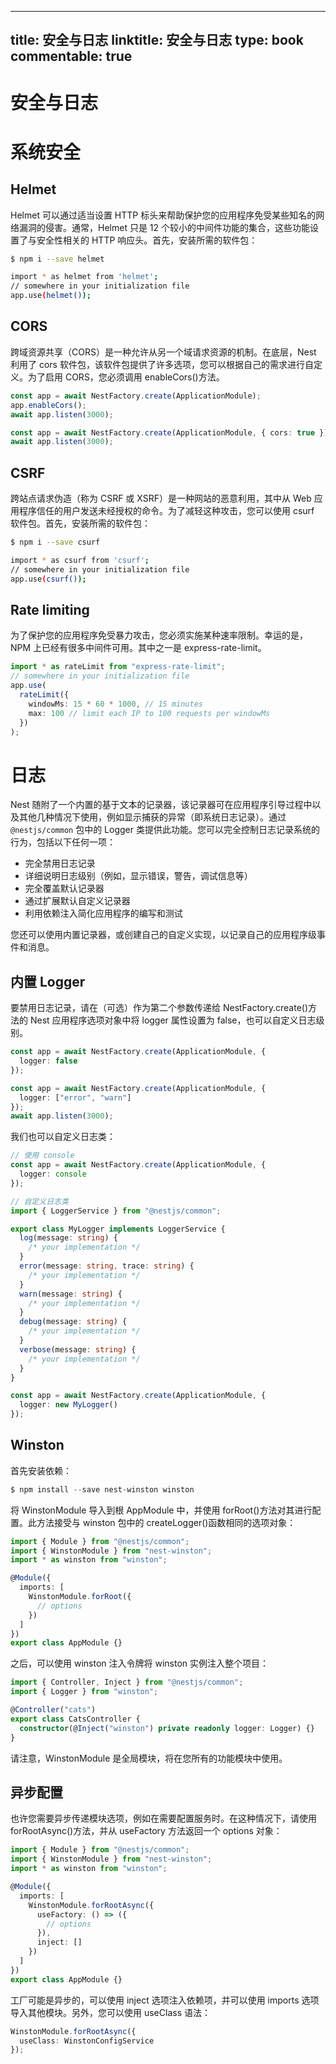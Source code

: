 
---
title: 安全与日志
linktitle: 安全与日志
type: book
commentable: true
---

# 安全与日志

# 系统安全

## Helmet

Helmet 可以通过适当设置 HTTP 标头来帮助保护您的应用程序免受某些知名的网络漏洞的侵害。通常，Helmet 只是 12 个较小的中间件功能的集合，这些功能设置了与安全性相关的 HTTP 响应头。首先，安装所需的软件包：

```sh
$ npm i --save helmet

import * as helmet from 'helmet';
// somewhere in your initialization file
app.use(helmet());
```

## CORS

跨域资源共享（CORS）是一种允许从另一个域请求资源的机制。在底层，Nest 利用了 cors 软件包，该软件包提供了许多选项，您可以根据自己的需求进行自定义。为了启用 CORS，您必须调用 enableCors()方法。

```ts
const app = await NestFactory.create(ApplicationModule);
app.enableCors();
await app.listen(3000);

const app = await NestFactory.create(ApplicationModule, { cors: true });
await app.listen(3000);
```

## CSRF

跨站点请求伪造（称为 CSRF 或 XSRF）是一种网站的恶意利用，其中从 Web 应用程序信任的用户发送未经授权的命令。为了减轻这种攻击，您可以使用 csurf 软件包。首先，安装所需的软件包：

```sh
$ npm i --save csurf

import * as csurf from 'csurf';
// somewhere in your initialization file
app.use(csurf());

```

## Rate limiting

为了保护您的应用程序免受暴力攻击，您必须实施某种速率限制。幸运的是，NPM 上已经有很多中间件可用。其中之一是 express-rate-limit。

```ts
import * as rateLimit from "express-rate-limit";
// somewhere in your initialization file
app.use(
  rateLimit({
    windowMs: 15 * 60 * 1000, // 15 minutes
    max: 100 // limit each IP to 100 requests per windowMs
  })
);
```

# 日志

Nest 随附了一个内置的基于文本的记录器，该记录器可在应用程序引导过程中以及其他几种情况下使用，例如显示捕获的异常（即系统日志记录）。通过 `@nestjs/common` 包中的 Logger 类提供此功能。您可以完全控制日志记录系统的行为，包括以下任何一项：

- 完全禁用日志记录
- 详细说明日志级别（例如，显示错误，警告，调试信息等）
- 完全覆盖默认记录器
- 通过扩展默认自定义记录器
- 利用依赖注入简化应用程序的编写和测试

您还可以使用内置记录器，或创建自己的自定义实现，以记录自己的应用程序级事件和消息。

## 内置 Logger

要禁用日志记录，请在（可选）作为第二个参数传递给 NestFactory.create()方法的 Nest 应用程序选项对象中将 logger 属性设置为 false，也可以自定义日志级别。

```ts
const app = await NestFactory.create(ApplicationModule, {
  logger: false
});

const app = await NestFactory.create(ApplicationModule, {
  logger: ["error", "warn"]
});
await app.listen(3000);
```

我们也可以自定义日志类：

```ts
// 使用 console
const app = await NestFactory.create(ApplicationModule, {
  logger: console
});

// 自定义日志类
import { LoggerService } from "@nestjs/common";

export class MyLogger implements LoggerService {
  log(message: string) {
    /* your implementation */
  }
  error(message: string, trace: string) {
    /* your implementation */
  }
  warn(message: string) {
    /* your implementation */
  }
  debug(message: string) {
    /* your implementation */
  }
  verbose(message: string) {
    /* your implementation */
  }
}

const app = await NestFactory.create(ApplicationModule, {
  logger: new MyLogger()
});
```

## Winston

首先安装依赖：

```ts
$ npm install --save nest-winston winston
```

将 WinstonModule 导入到根 AppModule 中，并使用 forRoot()方法对其进行配置。此方法接受与 winston 包中的 createLogger()函数相同的选项对象：

```ts
import { Module } from "@nestjs/common";
import { WinstonModule } from "nest-winston";
import * as winston from "winston";

@Module({
  imports: [
    WinstonModule.forRoot({
      // options
    })
  ]
})
export class AppModule {}
```

之后，可以使用 winston 注入令牌将 winston 实例注入整个项目：

```ts
import { Controller, Inject } from "@nestjs/common";
import { Logger } from "winston";

@Controller("cats")
export class CatsController {
  constructor(@Inject("winston") private readonly logger: Logger) {}
}
```

请注意，WinstonModule 是全局模块，将在您所有的功能模块中使用。

## 异步配置

也许您需要异步传递模块选项，例如在需要配置服务时。在这种情况下，请使用 forRootAsync()方法，并从 useFactory 方法返回一个 options 对象：

```ts
import { Module } from "@nestjs/common";
import { WinstonModule } from "nest-winston";
import * as winston from "winston";

@Module({
  imports: [
    WinstonModule.forRootAsync({
      useFactory: () => ({
        // options
      }),
      inject: []
    })
  ]
})
export class AppModule {}
```

工厂可能是异步的，可以使用 inject 选项注入依赖项，并可以使用 imports 选项导入其他模块。另外，您可以使用 useClass 语法：

```ts
WinstonModule.forRootAsync({
  useClass: WinstonConfigService
});
```

    